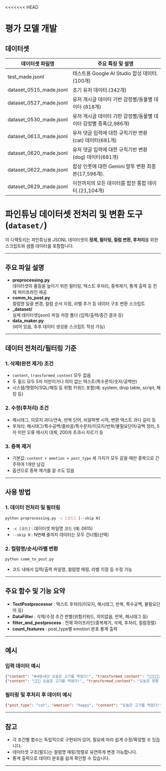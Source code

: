 
<<<<<<< HEAD
# 평가 모델 개발
## 데이터셋 
| 데이터셋 파일명                | 주요 특징 및 설명                                                                               |
|-------------------------------|--------------------------------------------------------------|
| test_made.jsonl                | 테스트용 Google AI Studio 합성 데이터.(100개)              |
| dataset_0515_made.jsonl        | 초기 유저 데이터.(342개)                                 |
| dataset_0527_made.jsonl        | 유저 게시글 데이터 기반 감정별/동물별 데이터 (818개)           |
| dataset_0530_made.jsonl        | 유저 게시글 데이터 기반 감정별/동물별 데이터 감정별 증폭(2,986개)   |
| dataset_0613_made.jsonl        | 유저 댓글 입력에 대한 규칙기반 변환(cat) 데이터(681개)         |
| dataset_0620_made.jsonl        | 유저 댓글 입력에 대한 규칙기반 변환(dog) 데이터(681개)          |
| dataset_0622_made.jsonl        | 합성 인풋에 대한 Gemini 말투 변환 최종본(17,596개).            |
| dataset_0629_made.jsonl        | 이전까지의 모든 데이터를 합친 통합 데이터.(21,104개)             |


# 파인튜닝 데이터셋 전처리 및 변환 도구 (`dataset/`)

이 디렉토리는 파인튜닝용 JSONL 데이터셋의 **정제, 필터링, 컬럼 변환, 후처리**를 위한 스크립트와 샘플 데이터를 포함합니다.

---

## 주요 파일 설명

- **preprocessing.py**  
  데이터셋의 품질을 높이기 위한 필터링, 텍스트 후처리, 중복제거, 통계 출력 등 전체 파이프라인 제공
- **comm_to_post.py**  
  컬럼명 일괄 변경, 컬럼 순서 지정, 라벨 추가 등 데이터 구조 변환 스크립트
- **_dataset/**  
  실제 데이터셋(jsonl) 파일 저장 폴더 (입력/출력/중간 결과 등)
- **data_maker.py**  
  (비어 있음, 추후 데이터 생성용 스크립트 작성 가능)

---

## 데이터 전처리/필터링 기준

### 1. **삭제(완전 제거) 조건**
- `content`, `transformed_content` 모두 없음
- 두 필드 모두 5자 미만이거나 의미 없는 텍스트(특수문자/숫자/공백만)
- 시스템/명령어/SQL/해킹 등 위험 키워드 포함(예: system, drop table, script, 해킹 등)

### 2. **수정(후처리) 조건**
- 해시태그, 이모지 과다/연속, 반복 단어, 비알파벳 시작, 변환 텍스트 과다 길이 등
- 후처리: 해시태그/특수공백/줄바꿈/특수문자/이모지/반복/불필요단어/공백 정리, 5자 미만 오류 메시지 대체, 200자 초과시 자르기 등

### 3. **중복 제거**
- 기본값: `content + emotion + post_type` 세 가지가 모두 같을 때만 중복으로 간주하여 1개만 남김
- 옵션으로 중복 제거를 끌 수도 있음

---

## 사용 방법

### 1. 데이터 전처리 및 필터링
```bash
python preprocessing.py -c [코드] [--skip N]
```
- `-c [코드]` : 데이터셋 파일명 코드 (예: 0615)
- `--skip N` : N번째 줄까지 데이터는 모두 건너뜀(선택)

### 2. 컬럼명/순서/라벨 변환
```bash
python comm_to_post.py
```
- 코드 내에서 입력/출력 파일명, 컬럼명 매핑, 라벨 지정 등 수정 가능

---

## 주요 함수 및 기능 요약

- **TextPostprocessor** : 텍스트 후처리(이모지, 해시태그, 반복, 특수공백, 불필요단어 등)
- **DataFilter** : 삭제/수정 조건 판별(위험키워드, 의미없음, 반복, 해시태그 등)
- **filter_and_postprocess** : 전체 파이프라인(중복제거, 삭제, 후처리, 컬럼정렬)
- **count_features** : post_type별 emotion 분포 통계 출력

---

## 예시

### 입력 데이터 예시
```json
{"content": "#내돈내산 오늘은 고기를 먹었다!", "transformed_content": "🐶🐶🐶🐶🐶 오늘은 정말 맛있는 고기를 먹었다!"}
{"content": "🐾🐾🐾 오늘은 고기를 먹었다!", "transformed_content": "오늘은 정말 맛있는 고기를 먹었다!"}
```

### 필터링 및 후처리 후 데이터 예시
```json
{"post_type": "cat", "emotion": "happy", "content": "오늘은 고기를 먹었다!", "transformed_content": "오늘은 정말 맛있는 고기를 먹었다!"}
```

---

## 참고

- 각 조건별 함수는 독립적으로 구현되어 있어, 필요에 따라 쉽게 수정/확장할 수 있습니다.
- 데이터셋 구조(필드)는 컬럼명 매핑/정렬로 유연하게 변경 가능합니다.
- 통계 출력으로 데이터 분포를 쉽게 확인할 수 있습니다.

---
